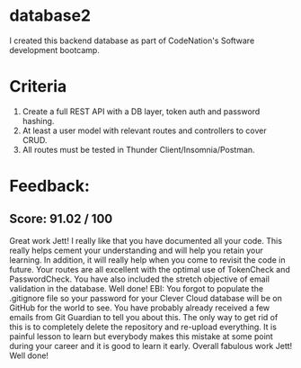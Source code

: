 # database2

I created this backend database as part of CodeNation's Software development bootcamp. 

# Criteria 

1. Create a full REST API with a DB layer, token auth and password hashing.
2. At least a user model with relevant routes and controllers to cover CRUD.
3. All routes must be tested in Thunder Client/Insomnia/Postman.

# Feedback:
## Score: 91.02 / 100

Great work Jett! I really like that you have documented all your code. This really helps cement your understanding and will help you retain your learning. In addition, it will really help when you come to revisit the code in future. Your routes are all excellent with the optimal use of TokenCheck and PasswordCheck. You have also included the stretch objective of email validation in the database.  Well done!
EBI:
You forgot to populate the .gitignore file so your password for your Clever Cloud database will be on GitHub for the world to see. You have probably already received a few emails from Git Guardian to tell you about this. The only way to get rid of this is to completely delete the repository and re-upload everything. It is painful lesson to learn but everybody makes this mistake at some point during your career and it is good to learn it early. 
Overall fabulous work Jett! Well done!
